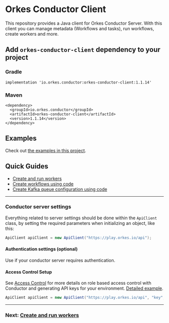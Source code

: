 # Orkes Conductor Client

This repository provides a Java client for Orkes Conductor Server. With this client you can manage
metadata (Workflows and tasks), run workflows, create workers and more. 

## Add `orkes-conductor-client` dependency to your project
### Gradle
```
implementation 'io.orkes.conductor:orkes-conductor-client:1.1.14'
```
### Maven
```
<dependency>
  <groupId>io.orkes.conductor</groupId>
  <artifactId>orkes-conductor-client</artifactId>
  <version>1.1.14</version>
</dependency>
```
## Examples

Check out [the examples in this project](https://github.com/conductor-sdk/java-sdk-examples).

## Quick Guides

- [Create and run workers](docs/worker/README.md)
- [Create workflows using code](docs/workflow/README.md)
- [Create Kafka queue configuration using code](docs/queue/kafka.md)

---

### Conductor server settings
Everything related to server settings should be done within the `ApiClient` class, by setting the required parameters when initializing an object, like this:

```java
ApiClient apiClient = new ApiClient("https://play.orkes.io/api");
```

#### Authentication settings (optional)
Use if your conductor server requires authentication.

#### Access Control Setup
See [Access Control](https://orkes.io/content/docs/getting-started/concepts/access-control) for more details on role based access control with Conductor and generating API keys for your environment. 
[Detailed example](https://github.com/conductor-sdk/java-sdk-examples/blob/16d23ce13f7c400659d4ef7435f5f5f30bc6af88/src/main/java/io/orkes/samples/quickstart/ExecuteWorkflow.java#L48-L55).

```java
ApiClient apiClient = new ApiClient("https://play.orkes.io/api", "key", "secret");
```

---
### Next: [Create and run workers](docs/worker/README.md)
